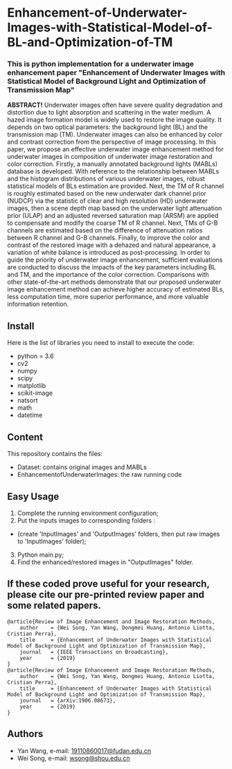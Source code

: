 # Enhancement-of-Underwater-Images-with-Statistical-Model-of-BL-and-Optimization-of-TM

<h3>This is python implementation for a underwater image enhancement paper "Enhancement of Underwater Images with Statistical Model of Background Light and Optimization of Transmission Map" </h3>


**ABSTRACT!**  Underwater images often have severe quality degradation and distortion due to light absorption and scattering in the water medium. A hazed image formation model is widely used to restore the image quality. It depends on two optical parameters: the background light (BL) and the transmission map (TM). Underwater images can also be enhanced by color and contrast correction from the perspective of image processing. In this paper, we propose an effective underwater image enhancement method for underwater images in composition of underwater image restoration and color correction. Firstly, a manually annotated background lights (MABLs) database is developed. With reference to the relationship between MABLs and the histogram distributions of various underwater images, robust statistical models of BLs estimation are provided. Next, the TM of R channel is roughly estimated based on the new underwater dark channel prior (NUDCP) via the statistic of clear and high resolution (HD) underwater images, then a scene depth map based on the underwater light attenuation prior (ULAP) and an adjusted reversed saturation map (ARSM) are applied to compensate and modify the coarse TM of R channel. Next, TMs of G-B channels are estimated based on the difference of attenuation ratios between R channel and G-B channels. Finally, to improve the color and contrast of the restored image with a dehazed and natural appearance, a variation of white balance is introduced as post-processing. In order to guide the priority of underwater image enhancement, sufficient evaluations are conducted to discuss the impacts of the key parameters including BL and TM, and the importance of the color correction. Comparisons with other state-of-the-art methods demonstrate that our proposed underwater image enhancement method can achieve higher accuracy of estimated BLs, less computation time, more superior performance, and more valuable information retention.


## Install
Here is the list of libraries you need to install to execute the code:
- python = 3.6
- cv2
- numpy
- scipy
- matplotlib
- scikit-image
- natsort
- math
- datetime

## Content
This repository contains the files:
- Dataset: contains original images and MABLs
- EnhancementofUnderwaterImages: the raw running code 

## Easy Usage
1. Complete the running environment configuration;
2. Put the inputs images to corresponding folders :
  - (create 'InputImages' and 'OutputImages' folders, then put raw images to 'InputImages' folder);
3. Python main.py;
4. Find the enhanced/restored images in "OutputImages" folder.


## If these coded prove useful for your research, please cite our pre-printed review paper and some related papers.

```
@article{Review of Image Enhancement and Image Restoration Methods,
    author    = {Wei Song, Yan Wang, Dongmei Huang, Antonio Liotta, Cristian Perra},
    title     = {Enhancement of Underwater Images with Statistical Model of Background Light and Optimization of Transmission Map},
    journal   = {IEEE Transactions on Broadcasting},
    year      = {2019}
}
@article{Review of Image Enhancement and Image Restoration Methods,
    author    = {Wei Song, Yan Wang, Dongmei Huang, Antonio Liotta, Cristian Perra},
    title     = {Enhancement of Underwater Images with Statistical Model of Background Light and Optimization of Transmission Map},
    journal   = {arXiv:1906.08673},
    year      = {2019}
}
```

## Authors
- Yan Wang, e-mail: 19110860017@fudan.edu.cn
- Wei Song, e-mail: wsong@shou.edu.cn
